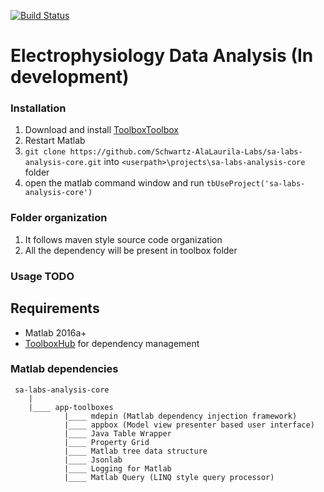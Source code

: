 [![Build Status](http://build.nbe.aalto.fi:8080/buildStatus/icon?job=mjsSALabsAnalysisCoreTesting)](http://build.nbe.aalto.fi:8080/job/mjsSALabsAnalysisCoreTesting/)

# Electrophysiology Data Analysis (In development)

### Installation

1. Download and install [ToolboxToolbox](https://github.com/ToolboxHub/ToolboxToolbox)
2. Restart Matlab
3. `git clone https://github.com/Schwartz-AlaLaurila-Labs/sa-labs-analysis-core.git` into `<userpath>\projects\sa-labs-analysis-core` folder 
4. open the matlab command window and run `tbUseProject('sa-labs-analysis-core')`

### Folder organization

1. It follows maven style source code organization
2. All the dependency will be present in toolbox folder

### Usage TODO

## Requirements

- Matlab 2016a+
- [ToolboxHub](https://github.com/ToolboxHub/ToolboxToolbox) for dependency management

### Matlab dependencies
	
	 sa-labs-analysis-core
	 	|
		|____ app-toolboxes
				|____ mdepin (Matlab dependency injection framework) 
				|____ appbox (Model view presenter based user interface)
				|____ Java Table Wrapper
				|____ Property Grid	 
				|____ Matlab tree data structure  
				|____ Jsonlab 
				|____ Logging for Matlab		
				|____ Matlab Query (LINQ style query processor)		 
